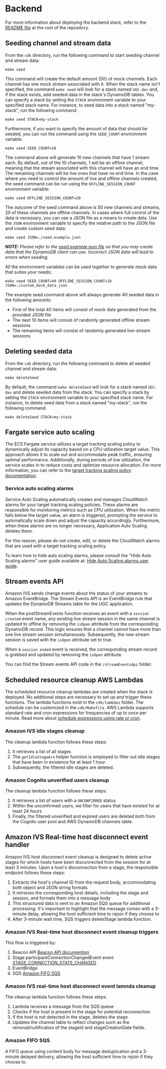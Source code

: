 # Backend

For more information about deploying the backend stack, refer to the [README file](../README.md#deployment) at the root of the repository.

## Seeding channel and stream data

From the `cdk` directory, run the following command to start seeding channel and stream data:

```shell
make seed
```

This command will create the default amount (50) of mock channels. Each channel has one mock stream associated with it. When the stack name isn't specified, the command `make seed` will look for a stack named `UGC-dev` and, if the stack exists, add seeded data in the stack's DynamoDB tables. You can specify a stack by setting the `STACK` environment variable to your specified stack name. For instance, to seed data into a stack named "my-stack", run the following command:

```shell
make seed STACK=my-stack
```

Furthermore, if you want to specify the amount of data that should be seeded, you can run the command using the `SEED_COUNT` environment variable:

```shell
make seed SEED_COUNT=10
```

The command above will generate 10 new channels that have 1 stream each. By default, out of the 10 channels, 1 will be an offline channel, meaning that the stream associated with this channel will have an end time. The remaining channels will be live ones that have no end time. In the case where you need to control the amount of live and offline channels created, the seed command can be run using the `OFFLINE_SESSION_COUNT` environment variable:

```shell
make seed OFFLINE_SESSION_COUNT=20
```

The outcome of the seed command above is 50 new channels and streams, 20 of these channels are offline channels. In cases where full control of the data is necessary, you can use a JSON file as a means to create data. Use the `JSON` environment variable to specify the relative path to the JSON file and create custom seed data:

```shell
make seed JSON=./seed.example.json
```

***NOTE:** Please refer to the [seed.example.json file](./seed.example.json) so that you may create data that the DynamoDB client can use. Incorrect JSON data will lead to errors when seeding.*

All the environment variables can be used together to generate mock data that suites your needs:

```shell
make seed SEED_COUNT=40 OFFLINE_SESSION_COUNT=10 JSON=./custom_mock_data.json
```

The example seed command above will always generate 40 seeded data in the following amounts:
- First of the total 40 items will consist of mock data generated from the provided JSON file
- The next 10 items will consist of randomly generated offline stream sessions
- The remaining items will consist of randomly generated live-stream sessions

## Deleting seeded data

From the `cdk` directory, run the following command to delete all seeded channel and stream data:

```shell
make deleteSeed
```

By default, the command `make deleteSeed` will look for a stack named `UGC-dev` and delete seeded data from the stack. You can specify a stack by setting the `STACK` environment variable to your specified stack name. For instance, to delete seed data from a stack named "my-stack", run the following command:

```shell
make deleteSeed STACK=my-stack
```

## Fargate service auto scaling

The ECS Fargate service utilizes a target tracking scaling policy to dynamically adjust its capacity based on a CPU utilization target value. This approach allows it to scale out and accommodate peak traffic, ensuring optimal performance. Additionally, during periods of low utilization, the service scales in to reduce costs and optimize resource allocation. For more information, you can refer to the [target tracking scaling policy documentation](https://docs.aws.amazon.com/autoscaling/application/userguide/application-auto-scaling-target-tracking.html).

### Service auto scaling alarms

Service Auto Scaling automatically creates and manages CloudWatch alarms for your target tracking scaling policies. These alarms are responsible for monitoring metrics such as CPU utilization. When the metric falls below the target value, an alarm is triggered, prompting the service to automatically scale down and adjust the capacity accordingly. Furthermore, when these alarms are no longer necessary, Application Auto Scaling deletes them.

For this reason, please do not create, edit, or delete the CloudWatch alarms that are used with a target tracking scaling policy.

To learn how to hide auto scaling alarms, please consult the "Hide Auto Scaling alarms" user guide available at: [Hide Auto Scaling alarms user guide](https://docs.aws.amazon.com/AmazonCloudWatch/latest/monitoring/hide-autoscaling-alarms.html).

## Stream events API

Amazon IVS sends change events about the status of your streams to Amazon EventBridge. The Stream Events API is an EventBridge rule that updates the DynamoDB Streams table for the UGC application.

When the postStreamEvents function receives an event with a `session created` event name, any existing live stream session in the same channel is updated to offline by removing the `isOpen` attribute from the corresponding DynamoDB record. This logic ensures that a channel cannot have more than one live stream session simultaneously. Subsequently, the new stream session is saved with the `isOpen` attribute set to true.

When a `session ended` event is received, the corresponding stream record is grabbed and updated by removing the `isOpen` attribute.

You can find the Stream events API code in the `/streamEventsApi` folder.

## Scheduled resource cleanup AWS Lambdas

The scheduled resource cleanup lambdas are created when the stack is deployed. No additional steps are necessary to set up and trigger these functions. The lambda functions exist in the `cdk/lambdas` folder. The schedule can be customized in the `cdk/Makefile`. AWS Lambda supports standard rate and cron expressions for frequencies of up to once per minute. Read more about [schedule expressions using rate or cron](https://docs.aws.amazon.com/lambda/latest/dg/services-cloudwatchevents-expressions.html).

### Amazon IVS idle stages cleanup

The cleanup lambda function follows these steps:
1. It retrieves a list of all stages
2. The `getIdleStageArn` helper function is employed to filter out idle stages that have been in existence for at least 1 hour
3. Subsequently, the filtered idle stages are deleted.

### Amazon Cognito unverified users cleanup

The cleanup lambda function follows these steps:
1. It retrieves a list of users with a `UNCONFIRMED` status
2. Within the unconfirmed users, we filter for users that have existed for at least 24 hours
3. Finally, the filtered unverified and expired users are deleted both from the Cognito user pool and AWS DynamoDB channels table.


## Amazon IVS Real-time host disconnect event handler

Amazon IVS host disconnect event cleanup is designed to delete active stages for which hosts have been disconnected from the session for at least 3 minutes. Upon a host's disconnection from a stage, the responsible endpoint follows these steps:
1. Extracts the host's channel ID from the request body, accommodating both object and JSON string formats
2. It retrieves the corresponding host details, including the stage and session, and formats them into a message body
3. This structured data is sent to an Amazon SQS queue for additional processing. It's important to highlight that the message comes with a 3-minute delay, allowing the host sufficient time to rejoin if they choose to
4. After 3-minute wait time, SQS triggers deleteStage lambda function.

### Amazon IVS Real-time host disconnect event cleanup triggers

This flow is triggered by:
1. Beacon API [Beacon API documention](https://developer.mozilla.org/en-US/docs/Web/API/Beacon_API)
2. Stage participantConnectionChangedEvent event [STAGE_CONNECTION_STATE_CHANGED](https://aws.github.io/amazon-ivs-web-broadcast/docs/sdk-reference/enums/StageEvents#stage_connection_state_changed)
3. EventBridge
4. SQS [Amazon FIFO SQS](#amazon-fifo-sqs)

### Amazon IVS real-time host disconnect event lamnda cleanup

The cleanup lambda function follows these steps:
1. Lambda receives a message from the SQS queue
2. Checks if the host is present in the stage for potential reconnection
3. If the host is not detected in the stage, deletes the stage
4. Updates the channel table to reflect changes such as the removal/nullification of the stageId and stageCreationDate fields.

### Amazon FIFO SQS
A FIFO queue using content body for message deduplication and a 3-minute delayed delivery, allowing the host sufficient time to rejoin if they choose to.
